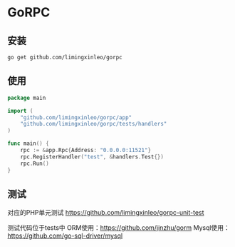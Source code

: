 # GoRPC


## 安装
~~~
go get github.com/limingxinleo/gorpc
~~~

## 使用
~~~go
package main

import (
	"github.com/limingxinleo/gorpc/app"
	"github.com/limingxinleo/gorpc/tests/handlers"
)

func main() {
	rpc := &app.Rpc{Address: "0.0.0.0:11521"}
	rpc.RegisterHandler("test", &handlers.Test{})
	rpc.Run()
}
~~~

## 测试
对应的PHP单元测试 https://github.com/limingxinleo/gorpc-unit-test

测试代码位于tests中
ORM使用：https://github.com/jinzhu/gorm
Mysql使用：https://github.com/go-sql-driver/mysql